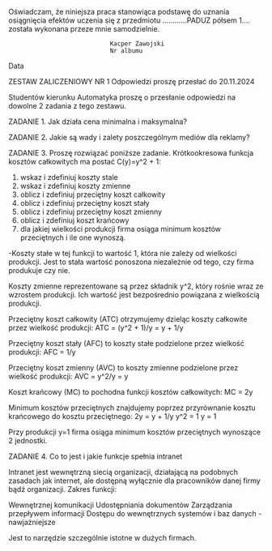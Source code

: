 Oświadczam, że niniejsza praca stanowiąca podstawę do uznania osiągnięcia efektów uczenia się z przedmiotu …………PADUZ półsem 1…. została wykonana przeze mnie samodzielnie.

								Kacper Zawojski
								Nr albumu
Data 

ZESTAW ZALICZENIOWY NR 1
Odpowiedzi proszę przesłać do 20.11.2024

Studentów kierunku Automatyka proszę o przesłanie odpowiedzi na dowolne 2 zadania z tego zestawu.

ZADANIE 1.
Jak działa cena minimalna i maksymalna?

ZADANIE 2.
Jakie są wady i zalety poszczególnym mediów dla reklamy?

ZADANIE 3.
Proszę rozwiązać poniższe zadanie.
Krótkookresowa funkcja kosztów całkowitych ma postać C(y)=y^2 + 1:
1. wskaz i zdefiniuj koszty stale
2. wskaz i zdefiniuj koszty zmienne
3. oblicz i zdefiniuj przeciętny koszt całkowity
4. oblicz i zdefiniuj przeciętny koszt stały
5. oblicz i zdefiniuj przeciętny koszt zmienny
6. oblicz i zdefiniuj koszt krańcowy
7. dla jakiej wielkości produkcji firma osiąga minimum kosztów przeciętnych i ile
one wynoszą.

-Koszty stałe w tej funkcji to wartość 1, która nie zależy od wielkości produkcji. Jest to stała wartość ponoszona niezależnie od tego, czy firma produkuje czy nie.

Koszty zmienne reprezentowane są przez składnik y^2, który rośnie wraz ze wzrostem produkcji. Ich wartość jest bezpośrednio powiązana z wielkością produkcji.

Przeciętny koszt całkowity (ATC) otrzymujemy dzieląc koszty całkowite przez wielkość produkcji:
ATC = (y^2 + 1)/y = y + 1/y

Przeciętny koszt stały (AFC) to koszty stałe podzielone przez wielkość produkcji:
AFC = 1/y

Przeciętny koszt zmienny (AVC) to koszty zmienne podzielone przez wielkość produkcji:
AVC = y^2/y = y

Koszt krańcowy (MC) to pochodna funkcji kosztów całkowitych:
MC = 2y

Minimum kosztów przeciętnych znajdujemy poprzez przyrównanie kosztu krańcowego do kosztu przeciętnego:
2y = y + 1/y
y^2 = 1
y = 1

Przy produkcji y=1 firma osiąga minimum kosztów przeciętnych wynoszące 2 jednostki.

ZADANIE 4.
Co to jest i jakie funkcje spełnia intranet

Intranet jest wewnętrzną siecią organizacji, działającą na podobnych zasadach jak internet, ale dostępną wyłącznie dla pracowników danej firmy bądź organizacji. 
Zakres funkcji:

Wewnętrznej komunikacji
Udostępniania dokumentów
Zarządzania przepływem informacji
Dostępu do wewnętrznych systemów i baz danych - nawjażniejsze

Jest to narzędzie szczególnie istotne w dużych firmach.